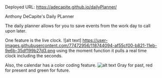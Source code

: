 Deployed URL: https://adecapite.github.io/dailyPlanner/

Anthony DeCapite's Daily PLanner

The daily planner allows for you to save events from the work day to call upon later.

One feature is the live clock.
![alt text] https://user-images.githubusercontent.com/77472956/118744094-af55cf00-b821-11eb-9e6b-35df199b27d3.png
using the moment function it pulls a real time clock including the seconds.

Also, the calendar has a color coding feature.
![alt text](assests/images/blocks)
Gray for past, red for present and green for future.
